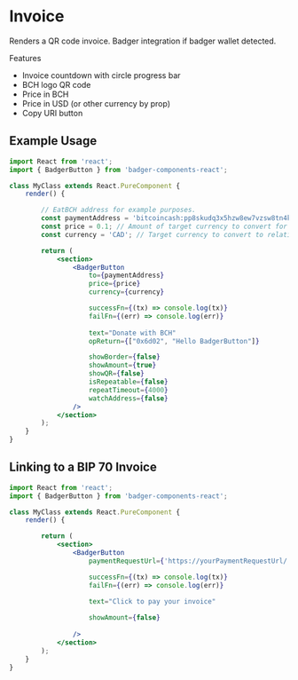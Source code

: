 # Invoice

Renders a QR code invoice. Badger integration if badger wallet detected.

Features
- Invoice countdown with circle progress bar
- BCH logo QR code
- Price in BCH
- Price in USD (or other currency by prop)
- Copy URI button

## Example Usage

```jsx
import React from 'react';
import { BadgerButton } from 'badger-components-react';

class MyClass extends React.PureComponent {
	render() {

		// EatBCH address for example purposes.
		const paymentAddress = 'bitcoincash:pp8skudq3x5hzw8ew7vzsw8tn4k8wxsqsv0lt0mf3g'
		const price = 0.1; // Amount of target currency to convert for payment
		const currency = 'CAD'; // Target currency to convert to relative BCH amount

		return (
			<section>
				<BadgerButton
					to={paymentAddress}
					price={price}
					currency={currency}

					successFn={(tx) => console.log(tx)}
					failFn={(err) => console.log(err)}
					
					text="Donate with BCH"
					opReturn={["0x6d02", "Hello BadgerButton"]}

					showBorder={false}
					showAmount={true}
					showQR={false}
					isRepeatable={false}
					repeatTimeout={4000}
					watchAddress={false}
				/>
			</section>
		);
	}
}
```

## Linking to a BIP 70 Invoice

```jsx
import React from 'react';
import { BadgerButton } from 'badger-components-react';

class MyClass extends React.PureComponent {
	render() {	

		return (
			<section>
				<BadgerButton
					paymentRequestUrl={'https://yourPaymentRequestUrl/'}

					successFn={(tx) => console.log(tx)}
					failFn={(err) => console.log(err)}
					
					text="Click to pay your invoice"

					showAmount={false}					
					
				/>
			</section>
		);
	}
}
```
